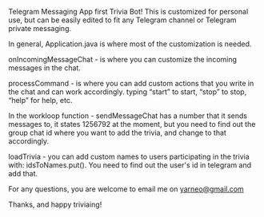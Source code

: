 Telegram Messaging App first Trivia Bot!
This is customized for personal use, but can be easily edited to fit any Telegram channel or Telegram private messaging.

In general, Application.java is where most of the customization is needed.

onIncomingMessageChat - is where you can customize the incoming messages in the chat.

processCommand -  is where you can add custom actions that you write in the chat and can work accordingly. typing “start” to start, “stop” to stop, “help” for help, etc.

In the workloop function - sendMessageChat has a number that it sends messages to, it states 1256792 at the moment, but you need to find out the group chat id where you want to add the trivia, and change to that accordingly.

loadTrivia - you can add custom names to users participating in the trivia with: idsToNames.put(). You need to find out the user's id in telegram and add that.

For any questions, you are welcome to email me on yarneo@gmail.com

Thanks, and happy triviaing!
